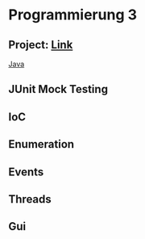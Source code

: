# Programmierung 3

## Project: [Link](https://github.com/Ktechen/prog3)
[Java](http://openbook.rheinwerk-verlag.de/javainsel/)

## JUnit Mock Testing
## IoC
## Enumeration
## Events
## Threads
## Gui

